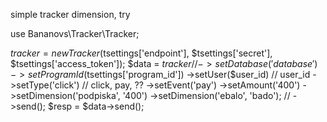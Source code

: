 simple tracker dimension, try

use Bananovs\Tracker\Tracker;


$tracker = new Tracker($tsettings['endpoint'], $tsettings['secret'], $tsettings['access_token']);
$data = $tracker
        // ->setDatabase('database')
        ->setProgramId($tsettings['program_id'])
        ->setUser($user_id) // user_id
        ->setType('click') // click, pay, ??
        ->setEvent('pay')
        ->setAmount('400')
        ->setDimension('podpiska', '400')
        ->setDimension('ebalo', 'bado');
        // ->send();
$resp = $data->send();
